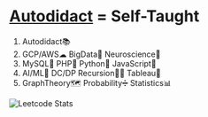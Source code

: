 # **[Autodidact](https://en.wikipedia.org/wiki/Autodidacticism) = Self-Taught**
1. Autodidact📚 
2. GCP/AWS☁ BigData🚀 Neuroscience🧠 
3. MySQL🐬 PHP🐘 Python🐍 JavaScript🤟 
4. AI/ML🤖 DC/DP Recursion👩‍💻 Tableau🎨 
5. GraphTheory🗺 Probability➗ Statistics📊

![Leetcode Stats](https://leetcode.card.workers.dev/?username=ideaguy3d)
